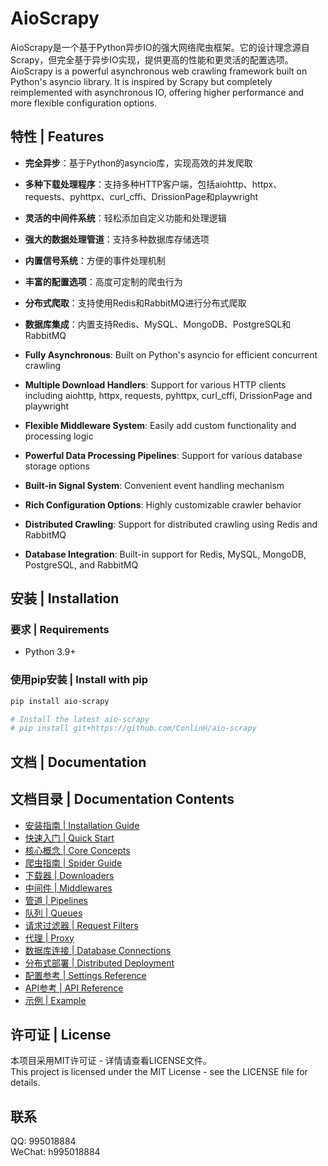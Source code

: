 # AioScrapy

AioScrapy是一个基于Python异步IO的强大网络爬虫框架。它的设计理念源自Scrapy，但完全基于异步IO实现，提供更高的性能和更灵活的配置选项。</br>
AioScrapy is a powerful asynchronous web crawling framework built on Python's asyncio library. It is inspired by Scrapy but completely reimplemented with asynchronous IO, offering higher performance and more flexible configuration options.

## 特性 | Features

- **完全异步**：基于Python的asyncio库，实现高效的并发爬取
- **多种下载处理程序**：支持多种HTTP客户端，包括aiohttp、httpx、requests、pyhttpx、curl_cffi、DrissionPage和playwright
- **灵活的中间件系统**：轻松添加自定义功能和处理逻辑
- **强大的数据处理管道**：支持多种数据库存储选项
- **内置信号系统**：方便的事件处理机制
- **丰富的配置选项**：高度可定制的爬虫行为
- **分布式爬取**：支持使用Redis和RabbitMQ进行分布式爬取
- **数据库集成**：内置支持Redis、MySQL、MongoDB、PostgreSQL和RabbitMQ


- **Fully Asynchronous**: Built on Python's asyncio for efficient concurrent crawling
- **Multiple Download Handlers**: Support for various HTTP clients including aiohttp, httpx, requests, pyhttpx, curl_cffi, DrissionPage and playwright
- **Flexible Middleware System**: Easily add custom functionality and processing logic
- **Powerful Data Processing Pipelines**: Support for various database storage options
- **Built-in Signal System**: Convenient event handling mechanism
- **Rich Configuration Options**: Highly customizable crawler behavior
- **Distributed Crawling**: Support for distributed crawling using Redis and RabbitMQ
- **Database Integration**: Built-in support for Redis, MySQL, MongoDB, PostgreSQL, and RabbitMQ

## 安装 | Installation

### 要求 | Requirements

- Python 3.9+

### 使用pip安装 | Install with pip

```bash
pip install aio-scrapy

# Install the latest aio-scrapy
# pip install git+https://github.com/ConlinH/aio-scrapy
```

## 文档 | Documentation

## 文档目录 | Documentation Contents
- [安装指南 | Installation Guide](docs/installation.md)
- [快速入门 | Quick Start](docs/quickstart.md)
- [核心概念 | Core Concepts](docs/concepts.md)
- [爬虫指南 | Spider Guide](docs/spiders.md)
- [下载器 | Downloaders](docs/downloaders.md)
- [中间件 | Middlewares](docs/middlewares.md)
- [管道 | Pipelines](docs/pipelines.md)
- [队列 | Queues](docs/queues.md)
- [请求过滤器 | Request Filters](docs/dupefilters.md)
- [代理 | Proxy](docs/proxy.md)
- [数据库连接 | Database Connections](docs/databases.md)
- [分布式部署 | Distributed Deployment](docs/distributed.md)
- [配置参考 | Settings Reference](docs/settings.md)
- [API参考 | API Reference](docs/api.md)
- [示例 | Example](example)

## 许可证 | License

本项目采用MIT许可证 - 详情请查看LICENSE文件。</br>
This project is licensed under the MIT License - see the LICENSE file for details.


## 联系
QQ: 995018884 </br>
WeChat: h995018884